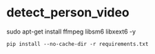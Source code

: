 # detect_person_video

sudo apt-get install ffmpeg libsm6 libxext6  -y

```
pip install --no-cache-dir -r requirements.txt
```